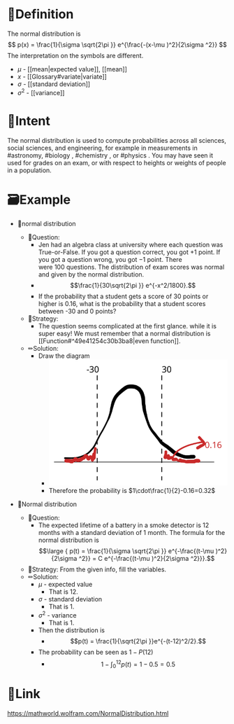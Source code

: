 # 📝Definition
The normal distribution is
$$
p(x) = \frac{1}{\sigma \sqrt{2\pi }} e^{\frac{-(x-\mu )^2}{2\sigma ^2}}
$$
The interpretation on the symbols are different.
- $\mu$ - [[mean|expected value]], [[mean]]
- $x$ - [[Glossary#variate|variate]]
- $\sigma$ - [[standard deviation]]
- $\sigma^2$ - [[variance]]

# 🎯Intent
The normal distribution is used to compute probabilities across all sciences, social sciences, and engineering, for example in measurements in #astronomy, #biology , #chemistry , or #physics  . You may have seen it used for grades on an exam, or with respect to heights or weights of people in a population.

# 🗃Example
- 📌normal distribution
	- 💬Question:
		- Jen had an algebra class at university where each question was True-or-False. If you got a question correct, you got $+1$ point. If you got a question wrong, you got $-1$ point. There were $100$ questions. The distribution of exam scores was normal and given by the normal distribution.
		- $$\frac{1}{30\sqrt{2\pi }} e^{-x^2/1800}.$$
		- If the probability that a student gets a score of 30 points or higher is $0.16$, what is the probability that a student scores between -30 and 0 points?
	- 🏹Strategy:
		- The question seems complicated at the first glance. while it is super easy! We must remember that a normal distribution is [[Function#^49e41254c30b3ba8|even function]].
	- ✏Solution:
		- Draw the diagram
			- ![name|200](../assets/normal_distribution.svg)
			- Therefore the probability is $1\cdot\frac{1}{2}-0.16=0.32$


- 📌Normal distribution
	- 💬Question:
		- The expected lifetime of a battery in a smoke detector is 12 months with a standard deviation of 1 month. The formula for the normal distribution is $$\large { p(t) = \frac{1}{\sigma \sqrt{2\pi }} e^{-\frac{(t-\mu )^2}{2\sigma ^2}} = C e^{-\frac{(t-\mu )^2}{2\sigma ^2}}}.$$
	- 🏹Strategy: From the given info, fill the variables.
	- ✏Solution:
		- $\mu$ - expected value
			- That is 12.
		- $\sigma$ - standard deviation
			- That is 1.
		- $\sigma^2$ - variance
			- That is 1.
		- Then the distribution is
			- $$p(t) = \frac{1}{\sqrt{2\pi }}e^{-(t-12)^2/2}.$$
		- The probability can be seen as $1-P(12)$
			- $$1-\int_0^{12}p(t)=1-0.5=0.5$$
 

# 🔗Link
https://mathworld.wolfram.com/NormalDistribution.html
